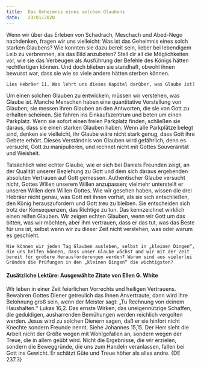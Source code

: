 ```yaml
---
title:  Das Geheimnis eines solchen Glaubens
date:   23/01/2020
---
```


Wenn wir über das Erleben von Schadrach, Meschach und Abed-Nego nachdenken, fragen wir uns vielleicht: Was ist das Geheimnis eines solch starken Glaubens? Wie konnten sie dazu bereit sein, lieber bei lebendigem Leib zu verbrennen, als das Bild anzubeten? Stell dir all die Möglichkeiten vor, wie sie das Verbeugen als Ausführung der Befehle des Königs hätten rechtfertigen können. Und doch blieben sie standhaft, obwohl ihnen bewusst war, dass sie wie so viele andere hätten sterben können.

`Lies Hebräer 11. Was lehrt uns dieses Kapitel darüber, was Glaube ist?`

Um einen solchen Glauben zu entwickeln, müssen wir verstehen, was Glaube ist. Manche Menschen haben eine quantitative Vorstellung von Glauben; sie messen ihren Glauben an den Antworten, die sie von Gott zu erhalten scheinen. Sie fahren ins Einkaufszentrum und beten um einen Parkplatz. Wenn sie sofort einen freien Parkplatz finden, schließen sie daraus, dass sie einen starken Glauben haben. Wenn alle Parkplätze belegt sind, denken sie vielleicht, ihr Glaube wäre nicht stark genug, dass Gott ihre Gebete erhört. Dieses Verständnis von Glauben wird gefährlich, denn es versucht, Gott zu manipulieren, und rechnet nicht mit Gottes Souveränität und Weisheit.

Tatsächlich wird echter Glaube, wie er sich bei Daniels Freunden zeigt, an der Qualität unserer Beziehung zu Gott und dem sich daraus ergebenden absoluten Vertrauen auf Gott gemessen. Authentischer Glaube versucht nicht, Gottes Willen unserem Willen anzupassen; vielmehr unterstellt er unseren Willen dem Willen Gottes. Wie wir gesehen haben, wissen die drei Hebräer nicht genau, was Gott mit ihnen vorhat, als sie sich entschließen, den König herauszufordern und Gott treu zu bleiben. Sie entscheiden sich trotz der Konsequenzen, das Richtige zu tun. Das kennzeichnet wirklich einen reifen Glauben. Wir zeigen echten Glauben, wenn wir Gott um das bitten, was wir möchten, aber ihm vertrauen, dass er das tut, was das Beste für uns ist, selbst wenn wir zu dieser Zeit nicht verstehen, was oder warum es geschieht.

`Wie können wir jeden Tag Glauben ausleben, selbst in „kleinen Dingen“, die uns helfen können, dass unser Glaube wächst und wir mit der Zeit bereit für größere Herausforderungen werden? Warum sind aus vielerlei Gründen die Prüfungen in den „kleinen Dingen“ die wichtigsten?`

#### Zusätzliche Lektüre: Ausgewählte Zitate von Ellen G. White

Wir leben in einer Zeit feierlichen Vorrechts und heiligen Vertrauens. Bewahren Gottes Diener getreulich das ihnen Anvertraute, dann wird ihre Belohnung groß sein, wenn der Meister sagt: „Tu Rechnung von deinem Haushalten.“ Lukas 16,2. Das ernste Wirken, das uneigennützige Schaffen, die geduldigen, ausharrenden Bemühungen werden reichlich vergolten werden. Jesus wird zu solchen Dienern sagen, daß er sie hinfort nicht Knechte sondern Freunde nennt. Siehe Johannes 15,15. Der Herr sieht die Arbeit nicht der Größe wegen mit Wohlgefallen an, sondern wegen der Treue, die in allem geübt wird. Nicht die Ergebnisse, die wir erzielen, sondern die Beweggründe, die uns zum Handeln veranlassen, fallen bei Gott ins Gewicht. Er schätzt Güte und Treue höher als alles andre. {DE 237.3}